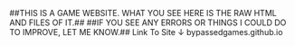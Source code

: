 ##THIS IS A GAME WEBSITE. WHAT YOU SEE HERE IS THE RAW HTML AND FILES OF IT.##
##IF YOU SEE ANY ERRORS OR THINGS I COULD DO TO IMPROVE, LET ME KNOW.##
Link To Site ↓
bypassedgames.github.io
